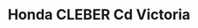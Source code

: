 ---
title: "Honda CLEBER Cd Victoria"
url: /cd-victoria/honda-cleber-cd-victoria/
shop: Autohaus
---